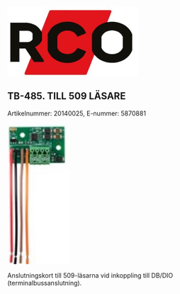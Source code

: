 ![](_page_0_Picture_0.jpeg)

## TB-485. TILL 509 LÄSARE

Artikelnummer: 20140025, E-nummer: 5870881

![](_page_0_Picture_3.jpeg)

Anslutningskort till 509-läsarna vid inkoppling till DB/DIO (terminalbussanslutning).